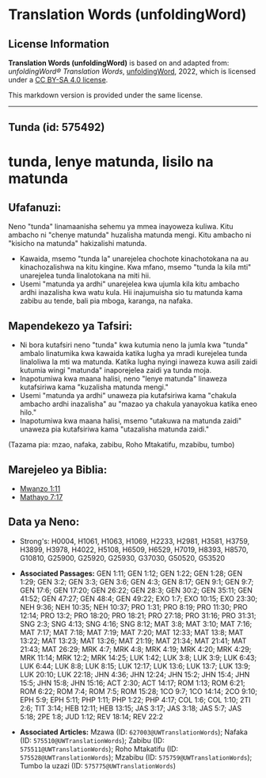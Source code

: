 # Translation Words (unfoldingWord)

## License Information

**Translation Words (unfoldingWord)** is based on and adapted from: _unfoldingWord® Translation Words_, [unfoldingWord](https://unfoldingword.org/utw), 2022, which is licensed under a [CC BY-SA 4.0 license](https://creativecommons.org/licenses/by-sa/4.0/legalcode.en).

This markdown version is provided under the same license.



--------------------------------

## Tunda (id: 575492)

tunda, lenye matunda, lisilo na matunda
=======================================

Ufafanuzi:
----------

Neno "tunda" linamaanisha sehemu ya mmea inayoweza kuliwa. Kitu ambacho ni "chenye matunda" huzalisha matunda mengi. Kitu ambacho ni "kisicho na matunda" hakizalishi matunda.

* Kawaida, msemo "tunda la" unarejelea chochote kinachotokana na au kinachozalishwa na kitu kingine. Kwa mfano, msemo "tunda la kila mti" unarejelea tunda linalotokana na miti hii.
* Usemi "matunda ya ardhi" unarejelea kwa ujumla kila kitu ambacho ardhi inazalisha kwa watu kula. Hii inajumuisha sio tu matunda kama zabibu au tende, bali pia mboga, karanga, na nafaka.

Mapendekezo ya Tafsiri:
-----------------------

* Ni bora kutafsiri neno "tunda" kwa kutumia neno la jumla kwa "tunda" ambalo linatumika kwa kawaida katika lugha ya mradi kurejelea tunda linaloliwa la mti wa matunda. Katika lugha nyingi inaweza kuwa asili zaidi kutumia wingi "matunda" inaporejelea zaidi ya tunda moja.
* Inapotumiwa kwa maana halisi, neno "lenye matunda" linaweza kutafsiriwa kama "kuzalisha matunda mengi."
* Usemi "matunda ya ardhi" unaweza pia kutafsiriwa kama "chakula ambacho ardhi inazalisha" au "mazao ya chakula yanayokua katika eneo hilo."
* Inapotumiwa kwa maana halisi, msemo "utakuwa na matunda zaidi" unaweza pia kutafsiriwa kama "utazalisha matunda zaidi."

(Tazama pia: mzao, nafaka, zabibu, Roho Mtakatifu, mzabibu, tumbo)

Marejeleo ya Biblia:
--------------------

* [Mwanzo 1:11](https://ref.ly/Gen1:11)
* [Mathayo 7:17](https://ref.ly/Matt7:17)

Data ya Neno:
-------------

* Strong's: H0004, H1061, H1063, H1069, H2233, H2981, H3581, H3759, H3899, H3978, H4022, H5108, H6509, H6529, H7019, H8393, H8570, G10810, G25900, G25920, G25930, G37030, G50520, G53520

* **Associated Passages:** GEN 1:11; GEN 1:12; GEN 1:22; GEN 1:28; GEN 1:29; GEN 3:2; GEN 3:3; GEN 3:6; GEN 4:3; GEN 8:17; GEN 9:1; GEN 9:7; GEN 17:6; GEN 17:20; GEN 26:22; GEN 28:3; GEN 30:2; GEN 35:11; GEN 41:52; GEN 47:27; GEN 48:4; GEN 49:22; EXO 1:7; EXO 10:15; EXO 23:30; NEH 9:36; NEH 10:35; NEH 10:37; PRO 1:31; PRO 8:19; PRO 11:30; PRO 12:14; PRO 13:2; PRO 18:20; PRO 18:21; PRO 27:18; PRO 31:16; PRO 31:31; SNG 2:3; SNG 4:13; SNG 4:16; SNG 8:12; MAT 3:8; MAT 3:10; MAT 7:16; MAT 7:17; MAT 7:18; MAT 7:19; MAT 7:20; MAT 12:33; MAT 13:8; MAT 13:22; MAT 13:23; MAT 13:26; MAT 21:19; MAT 21:34; MAT 21:41; MAT 21:43; MAT 26:29; MRK 4:7; MRK 4:8; MRK 4:19; MRK 4:20; MRK 4:29; MRK 11:14; MRK 12:2; MRK 14:25; LUK 1:42; LUK 3:8; LUK 3:9; LUK 6:43; LUK 6:44; LUK 8:8; LUK 8:15; LUK 12:17; LUK 13:6; LUK 13:7; LUK 13:9; LUK 20:10; LUK 22:18; JHN 4:36; JHN 12:24; JHN 15:2; JHN 15:4; JHN 15:5; JHN 15:8; JHN 15:16; ACT 2:30; ACT 14:17; ROM 1:13; ROM 6:21; ROM 6:22; ROM 7:4; ROM 7:5; ROM 15:28; 1CO 9:7; 1CO 14:14; 2CO 9:10; EPH 5:9; EPH 5:11; PHP 1:11; PHP 1:22; PHP 4:17; COL 1:6; COL 1:10; 2TI 2:6; TIT 3:14; HEB 12:11; HEB 13:15; JAS 3:17; JAS 3:18; JAS 5:7; JAS 5:18; 2PE 1:8; JUD 1:12; REV 18:14; REV 22:2
* **Associated Articles:** Mzawa (ID: `627003@UWTranslationWords`); Nafaka (ID: `575510@UWTranslationWords`); Zabibu (ID: `575511@UWTranslationWords`); Roho Mtakatifu (ID: `575528@UWTranslationWords`); Mzabibu (ID: `575759@UWTranslationWords`); Tumbo la uzazi (ID: `575775@UWTranslationWords`)

